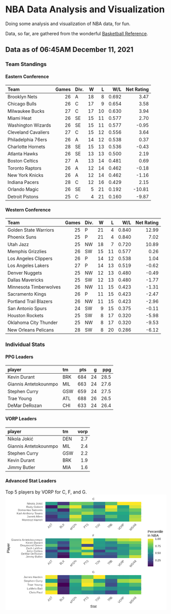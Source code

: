 # NBA Data Analysis and Visualization

Doing some analysis and visualization of NBA data, for fun.

Data, so far, are gathered from the wonderful [Basketball
Reference](https://www.basketball-reference.com/).

## Data as of 06:45AM December 11, 2021

### Team Standings

#### Eastern Conference

| Team                | Games | Div. |  W |  L |   W/L | Net Rating |
| :------------------ | ----: | :--- | -: | -: | ----: | ---------: |
| Brooklyn Nets       |    26 | A    | 18 |  8 | 0.692 |       3.47 |
| Chicago Bulls       |    26 | C    | 17 |  9 | 0.654 |       3.58 |
| Milwaukee Bucks     |    27 | C    | 17 | 10 | 0.630 |       3.94 |
| Miami Heat          |    26 | SE   | 15 | 11 | 0.577 |       2.70 |
| Washington Wizards  |    26 | SE   | 15 | 11 | 0.577 |     \-0.95 |
| Cleveland Cavaliers |    27 | C    | 15 | 12 | 0.556 |       3.64 |
| Philadelphia 76ers  |    26 | A    | 14 | 12 | 0.538 |       0.37 |
| Charlotte Hornets   |    28 | SE   | 15 | 13 | 0.536 |     \-0.43 |
| Atlanta Hawks       |    26 | SE   | 13 | 13 | 0.500 |       2.19 |
| Boston Celtics      |    27 | A    | 13 | 14 | 0.481 |       0.69 |
| Toronto Raptors     |    26 | A    | 12 | 14 | 0.462 |     \-0.18 |
| New York Knicks     |    26 | A    | 12 | 14 | 0.462 |     \-1.16 |
| Indiana Pacers      |    28 | C    | 12 | 16 | 0.429 |       2.15 |
| Orlando Magic       |    26 | SE   |  5 | 21 | 0.192 |    \-10.81 |
| Detroit Pistons     |    25 | C    |  4 | 21 | 0.160 |     \-9.87 |

#### Western Conference

| Team                   | Games | Div. |  W |  L |   W/L | Net Rating |
| :--------------------- | ----: | :--- | -: | -: | ----: | ---------: |
| Golden State Warriors  |    25 | P    | 21 |  4 | 0.840 |      12.99 |
| Phoenix Suns           |    25 | P    | 21 |  4 | 0.840 |       7.02 |
| Utah Jazz              |    25 | NW   | 18 |  7 | 0.720 |      10.89 |
| Memphis Grizzlies      |    26 | SW   | 15 | 11 | 0.577 |       0.26 |
| Los Angeles Clippers   |    26 | P    | 14 | 12 | 0.538 |       1.04 |
| Los Angeles Lakers     |    27 | P    | 14 | 13 | 0.519 |     \-0.62 |
| Denver Nuggets         |    25 | NW   | 12 | 13 | 0.480 |     \-0.49 |
| Dallas Mavericks       |    25 | SW   | 12 | 13 | 0.480 |     \-1.77 |
| Minnesota Timberwolves |    26 | NW   | 11 | 15 | 0.423 |     \-1.31 |
| Sacramento Kings       |    26 | P    | 11 | 15 | 0.423 |     \-2.47 |
| Portland Trail Blazers |    26 | NW   | 11 | 15 | 0.423 |     \-2.96 |
| San Antonio Spurs      |    24 | SW   |  9 | 15 | 0.375 |     \-0.11 |
| Houston Rockets        |    25 | SW   |  8 | 17 | 0.320 |     \-5.98 |
| Oklahoma City Thunder  |    25 | NW   |  8 | 17 | 0.320 |     \-9.53 |
| New Orleans Pelicans   |    28 | SW   |  8 | 20 | 0.286 |     \-6.12 |

### Individual Stats

#### PPG Leaders

| player                | tm  | pts |  g |  ppg |
| :-------------------- | :-- | --: | -: | ---: |
| Kevin Durant          | BRK | 684 | 24 | 28.5 |
| Giannis Antetokounmpo | MIL | 663 | 24 | 27.6 |
| Stephen Curry         | GSW | 659 | 24 | 27.5 |
| Trae Young            | ATL | 688 | 26 | 26.5 |
| DeMar DeRozan         | CHI | 633 | 24 | 26.4 |

#### VORP Leaders

| player                | tm  | vorp |
| :-------------------- | :-- | ---: |
| Nikola Jokić          | DEN |  2.7 |
| Giannis Antetokounmpo | MIL |  2.4 |
| Stephen Curry         | GSW |  2.2 |
| Kevin Durant          | BRK |  1.9 |
| Jimmy Butler          | MIA |  1.6 |

#### Advanced Stat Leaders

Top 5 players by VORP for C, F, and G.
![](README_files/figure-gfm/README-unnamed-chunk-7-1.png)<!-- -->
